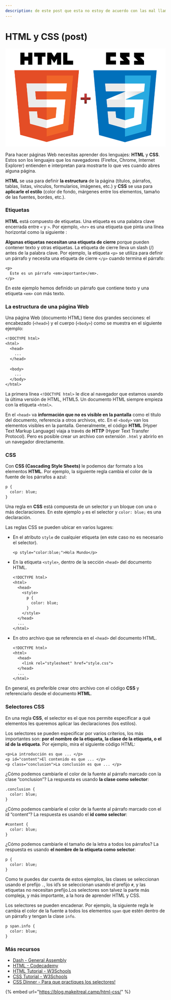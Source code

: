 ```yaml
---
description: de este post que esta no estoy de acuerdo con las mal llamadas "etiquetas"
---
```


# HTML y CSS \(post\)

![](../.gitbook/assets/html5-css3.png)

Para hacer páginas Web necesitas aprender dos lenguajes: **HTML** y **CSS**. Estos son los lenguajes que los navegadores \(Firefox, Chrome, Internet Explorer\) entienden e interpretan para mostrarte lo que ves cuando abres alguna página.

**HTML** se usa para definir **la estructura** de la página \(títulos, párrafos, tablas, listas, vínculos, formularios, imágenes, etc.\) y **CSS** se usa para **aplicarle el estilo** \(color de fondo, márgenes entre los elementos, tamaño de las fuentes, bordes, etc.\).

### Etiquetas <a id="etiquetas"></a>

**HTML** está compuesto de etiquetas. Una etiqueta es una palabra clave encerrada entre `<` y `>`. Por ejemplo, `<hr>` es una etiqueta que pinta una línea horizontal como la siguiente :

**Algunas etiquetas necesitan una etiqueta de cierre** porque pueden contener texto y otras etiquetas. La etiqueta de cierre lleva un slash \(/\) antes de la palabra clave. Por ejemplo, la etiqueta `<p>` se utiliza para definir un párrafo y necesita una etiqueta de cierre `</p>` cuando termina el párrafo:

```text
<p>
  Este es un párrafo <em>importante</em>.
</p>
```

En este ejemplo hemos definido un párrafo que contiene texto y una etiqueta `<em>` con más texto.

### La estructura de una página Web <a id="la-estructura-de-una-p&#xE1;gina-web"></a>

Una página Web \(documento HTML\) tiene dos grandes secciones: el encabezado \(`<head>`\) y el cuerpo \(`<body>`\) como se muestra en el siguiente ejemplo:

```text
<!DOCTYPE html>
<html>
  <head>
    ...
  </head>

  <body>
    ...
  </body>
</html>
```

La primera línea `<!DOCTYPE html>` le dice al navegador que estamos usando la última versión de HTML, HTML5. Un documento HTML siempre empieza con la etiqueta `<html>`.

En el `<head>` va **información que no es visible en la pantalla** como el título del documento, referencia a otros archivos, etc. En el `<body>` van los elementos visibles en la pantalla. Generalmente, el código **HTML** \(Hyper Text Markup Language\) viaja a través de **HTTP** \(Hyper Text Transfer Protocol\). Pero es posible crear un archivo con extensión `.html` y abrirlo en un navegador directamente.

### CSS <a id="css"></a>

Con **CSS \(Cascading Style Sheets\)** le podemos dar formato a los elementos **HTML**. Por ejemplo, la siguiente regla cambia el color de la fuente de los párrafos a azul:

```text
p {
  color: blue;
}
```

Una regla en **CSS** está compuesta de un selector y un bloque con una o más declaraciones. En este ejemplo `p` es el selector y `color: blue;` es una declaración.

Las reglas CSS se pueden ubicar en varios lugares:

* En el atributo `style` de cualquier etiqueta \(en este caso no es necesario el selector\).

  ```text
  <p style="color:blue;">Hola Mundo</p>
  ```

* En la etiqueta `<style>`, dentro de la sección `<head>` del documento HTML.

  ```text
  <!DOCTYPE html>
  <html>
    <head>
      <style>
        p {
          color: blue;
        }
      </style>
    </head>
    ...
  </html>
  ```

* En otro archivo que se referencia en el `<head>` del documento HTML.

  ```text
  <!DOCTYPE html>
  <html>
    <head>
      <link rel="stylesheet" href="style.css">
    </head>
    ...
  </html>
  ```

En general, es preferible crear otro archivo con el código **CSS** y referenciarlo desde el documento **HTML**.

### Selectores CSS <a id="selectores-css"></a>

En una regla **CSS**, el selector es el que nos permite especificar a qué elementos les queremos aplicar las declaraciones \(los estilos\).

Los selectores se pueden especificar por varios criterios, los más importantes son: **por el nombre de la etiqueta, la clase de la etiqueta, o el id de la etiqueta**. Por ejemplo, mira el siguiente código HTML:

```text
<p>La introducción es que ... </p>
<p id="content">El contenido es que ... </p>
<p class="conclusion">La conclusión es que ... </p>
```

¿Cómo podemos cambiarle el color de la fuente al párrafo marcado con la clase “conclusion”? La respuesta es usando **la clase como selector**:

```text
.conclusion {
  color: blue;
}
```

¿Cómo podemos cambiarle el color de la fuente al párrafo marcado con el id “content”? La respuesta es usando el **id como selector**:

```text
#content {
  color: blue;
}
```

¿Cómo podemos cambiarle el tamaño de la letra a todos los párrafos? La respuesta es usando **el nombre de la etiqueta como selector**:

```text
p {
  color: blue;
}
```

Como te puedes dar cuenta de estos ejemplos, las clases se seleccionan usando el prefijo `.`, los id’s se seleccionan usando el prefijo `#`, y las etiquetas no necesitan prefijo.Los selectores son talvez la parte más compleja, y más importante, a la hora de aprender HTML y CSS.

Los selectores se pueden encadenar. Por ejemplo, la siguiente regla le cambia el color de la fuente a todos los elementos `span` que estén dentro de un párrafo y tengan la clase `info`.

```text
p span.info {
  color: blue;
}
```

### Más recursos <a id="m&#xE1;s-recursos"></a>

* [Dash - General Assembly](https://dash.generalassemb.ly/)
* [HTML - Codecademy](https://www.codecademy.com/tracks/web)
* [HTML Tutorial - W3Schools](https://www.w3schools.com/html/default.asp)
* [CSS Tutorial - W3Schools](https://www.w3schools.com/css/default.asp)
* [CSS Dinner - Para que practiques los selectores!](https://flukeout.github.io/)

{% embed url="https://blog.makeitreal.camp/html-css/" %}

